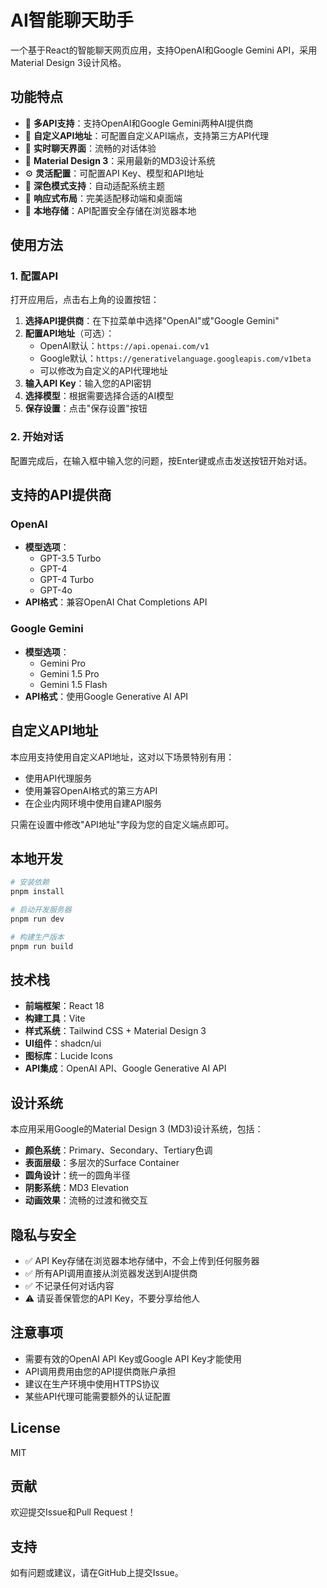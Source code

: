 # AI智能聊天助手

一个基于React的智能聊天网页应用，支持OpenAI和Google Gemini API，采用Material Design 3设计风格。

## 功能特点

- 🤖 **多API支持**：支持OpenAI和Google Gemini两种AI提供商
- 🔧 **自定义API地址**：可配置自定义API端点，支持第三方API代理
- 💬 **实时聊天界面**：流畅的对话体验
- 🎨 **Material Design 3**：采用最新的MD3设计系统
- ⚙️ **灵活配置**：可配置API Key、模型和API地址
- 🌙 **深色模式支持**：自动适配系统主题
- 📱 **响应式布局**：完美适配移动端和桌面端
- 💾 **本地存储**：API配置安全存储在浏览器本地

## 使用方法

### 1. 配置API

打开应用后，点击右上角的设置按钮：

1. **选择API提供商**：在下拉菜单中选择"OpenAI"或"Google Gemini"
2. **配置API地址**（可选）：
   - OpenAI默认：`https://api.openai.com/v1`
   - Google默认：`https://generativelanguage.googleapis.com/v1beta`
   - 可以修改为自定义的API代理地址
3. **输入API Key**：输入您的API密钥
4. **选择模型**：根据需要选择合适的AI模型
5. **保存设置**：点击"保存设置"按钮

### 2. 开始对话

配置完成后，在输入框中输入您的问题，按Enter键或点击发送按钮开始对话。

## 支持的API提供商

### OpenAI
- **模型选项**：
  - GPT-3.5 Turbo
  - GPT-4
  - GPT-4 Turbo
  - GPT-4o
- **API格式**：兼容OpenAI Chat Completions API

### Google Gemini
- **模型选项**：
  - Gemini Pro
  - Gemini 1.5 Pro
  - Gemini 1.5 Flash
- **API格式**：使用Google Generative AI API

## 自定义API地址

本应用支持使用自定义API地址，这对以下场景特别有用：

- 使用API代理服务
- 使用兼容OpenAI格式的第三方API
- 在企业内网环境中使用自建API服务

只需在设置中修改"API地址"字段为您的自定义端点即可。

## 本地开发

```bash
# 安装依赖
pnpm install

# 启动开发服务器
pnpm run dev

# 构建生产版本
pnpm run build
```

## 技术栈

- **前端框架**：React 18
- **构建工具**：Vite
- **样式系统**：Tailwind CSS + Material Design 3
- **UI组件**：shadcn/ui
- **图标库**：Lucide Icons
- **API集成**：OpenAI API、Google Generative AI API

## 设计系统

本应用采用Google的Material Design 3 (MD3)设计系统，包括：

- **颜色系统**：Primary、Secondary、Tertiary色调
- **表面层级**：多层次的Surface Container
- **圆角设计**：统一的圆角半径
- **阴影系统**：MD3 Elevation
- **动画效果**：流畅的过渡和微交互

## 隐私与安全

- ✅ API Key存储在浏览器本地存储中，不会上传到任何服务器
- ✅ 所有API调用直接从浏览器发送到AI提供商
- ✅ 不记录任何对话内容
- ⚠️ 请妥善保管您的API Key，不要分享给他人

## 注意事项

- 需要有效的OpenAI API Key或Google API Key才能使用
- API调用费用由您的API提供商账户承担
- 建议在生产环境中使用HTTPS协议
- 某些API代理可能需要额外的认证配置

## License

MIT

## 贡献

欢迎提交Issue和Pull Request！

## 支持

如有问题或建议，请在GitHub上提交Issue。
